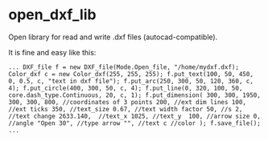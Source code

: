 # open_dxf_lib
Open library for read and write .dxf files (autocad-compatible). 

It is fine and easy like this:


`...
DXF_file f = new DXF_file(Mode.Open_file, "/home/mydxf.dxf); 
Color_dxf c = new Color_dxf(255, 255, 255);
f.put_text(100, 50, 450, 0, 0.5, c, "text in dxf file");
f.put_arc(250, 300, 50, 120, 360, c, 4);
f.put_circle(400, 300, 50, c, 4);
f.put_line(0, 320, 100, 50, core.dash_type.Continuous, 20, c, 1);
f.put_dimension(
				300, 300, 1950, 300, 300, 800, //coordinates of 3 points
				200, //ext dim lines
				100, //ext ticks
				350, //text_size
				0.67, //text width factor
				50, //s
				2, //text change
				2633.140,  //text_x
				1025, //text_y 
				100, //arrow size
				0, //angle
				"Open 30", //type arrow
				"", //text
				c //color
				);
f.save_file();
...`